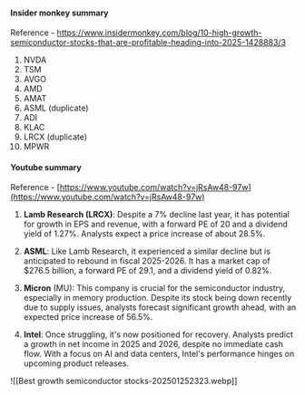 #### Insider monkey summary
Reference - https://www.insidermonkey.com/blog/10-high-growth-semiconductor-stocks-that-are-profitable-heading-into-2025-1428883/3
1) NVDA
2) TSM
3) AVGO
4) AMD
5) AMAT
6) ASML (duplicate)
7) ADI
8) KLAC
9) LRCX (duplicate)
10) MPWR

#### Youtube summary
Reference - [https://www.youtube.com/watch?v=jRsAw48-97w](https://www.youtube.com/watch?v=jRsAw48-97w)
1. **Lamb Research (LRCX)**: Despite a 7% decline last year, it has potential for growth in EPS and revenue, with a forward PE of 20 and a dividend yield of 1.27%. Analysts expect a price increase of about 28.5%.
    
2. **ASML**: Like Lamb Research, it experienced a similar decline but is anticipated to rebound in fiscal 2025-2026. It has a market cap of $276.5 billion, a forward PE of 29.1, and a dividend yield of 0.82%.
    
3. **Micron** (MU): This company is crucial for the semiconductor industry, especially in memory production. Despite its stock being down recently due to supply issues, analysts forecast significant growth ahead, with an expected price increase of 56.5%.
    
4. **Intel**: Once struggling, it's now positioned for recovery. Analysts predict a growth in net income in 2025 and 2026, despite no immediate cash flow. With a focus on AI and data centers, Intel's performance hinges on upcoming product releases.


![[Best growth semiconductor stocks-202501252323.webp]]